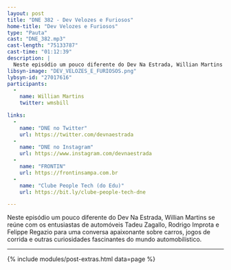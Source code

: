 ```yaml
---
layout: post
title: "DNE 382 - Dev Velozes e Furiosos"
home-title: "Dev Velozes e Furiosos"
type: "Pauta"
cast: "DNE_382.mp3"
cast-length: "75133787"
cast-time: "01:12:39"
description: |
  Neste episódio um pouco diferente do Dev Na Estrada, Willian Martins se reúne com os entusiastas de automóveis Tadeu Zagallo, Rodrigo Improta e Felippe Regazio para uma conversa apaixonante sobre carros, jogos de corrida e outras curiosidades fascinantes do mundo automobilístico.
libsyn-image: "DEV_VELOZES_E_FURIOSOS.png"
lybsyn-id: "27017616"
participants:
  -
    name: Willian Martins
    twitter: wmsbill

links:
  -
    name: "DNE no Twitter"
    url: https://twitter.com/devnaestrada
  -
    name: "DNE no Instagram"
    url: https://www.instagram.com/devnaestrada
  -
    name: "FRONTIN"
    url: https://frontinsampa.com.br
  -
    name: "Clube People Tech (do Edu)"
    url: https://bit.ly/clube-people-tech-dne

---
```


Neste episódio um pouco diferente do Dev Na Estrada, Willian Martins se reúne com os entusiastas de automóveis Tadeu Zagallo, Rodrigo Improta e Felippe Regazio para uma conversa apaixonante sobre carros, jogos de corrida e outras curiosidades fascinantes do mundo automobilístico.

---

{% include modules/post-extras.html data=page %}
